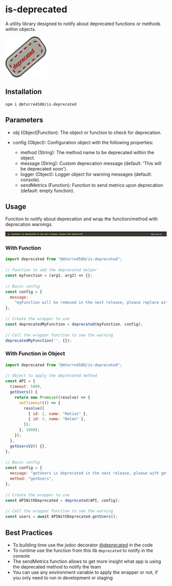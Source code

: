 # is-deprecated

A utility library designed to notify about deprecated functions or methods within objects.

<img  width="128" height="128" src="https://github.com/mtorre4580/deprecated/blob/main/deprecated.png?raw=true" />

## Installation

```
npm i @mtorre4580/is-deprecated
```

## Parameters

- obj (Object|Function): The object or function to check for deprecation.

- config (Object): Configuration object with the following properties:
  - method (String): The method name to be deprecated within the object.
  - message (String): Custom deprecation message (default: 'This will be deprecated soon').
  - logger (Object): Logger object for warning messages (default: console).
  - sendMetrics (Function): Function to send metrics upon deprecation (default: empty function).

## Usage

Function to notify about deprecation and wrap the function/method with deprecation warnings.

<img alt="example usage" src="https://github.com/mtorre4580/deprecated/blob/main/example_usage.png?raw=true" />

### With Function

```js
import deprecated from "@mtorre4580/is-deprecated";

// Function to add the deprecated helper
const myFunction = (arg1, arg2) => {};

// Basic config
const config = {
  message:
    "myFunction will be removed in the next release, please replace with this https://www.npmjs.com",
};

// Create the wrapper to use
const deprecatedMyFunction = deprecated(myFunction, config);

// Call the wrapper function to see the warning
deprecatedMyFunction('', {});
```

### With Function in Object

```js
import deprecated from "@mtorre4580/is-deprecated";

// Object to apply the deprecated method
const API = {
  timeout: 5000,
  getUsers() {
    return new Promise((resolve) => {
      setTimeout(() => {
        resolve([
          { id: 2, name: "Matias" },
          { id: 3, name: "Belen" },
        ]);
      }, 1000);
    });
  },
  getUsersV2() {},
};

// Basic config
const config = {
  message: "getUsers is deprecated in the next release, please with getUsersV2",
  method: "getUsers",
};

// Create the wrapper to use
const APIWithDeprecated = deprecated(API, config);

// Call the wrapper function to see the warning
const users = await APIWithDeprecated.getUsers();
```

## Best Practices

- To building time use the jsdoc decorator [@deprecated](https://jsdoc.app/tags-deprecated) in the code
- To runtime use the function from this lib `deprecated` to notify in the console
- The sendMetrics function allows to get more insight what app is using the deprecated method to notify the team
- You can use any environment variable to apply the wrapper or not, if you only need to run in development or staging
